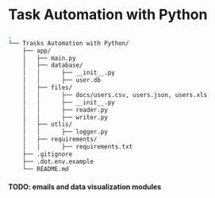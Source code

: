 # Task Automation with Python

```bash
.
└── Trasks Automation with Python/
    ├── app/
    │   ├── main.py
    │   ├── database/
    │   │      ├── __init__.py
    │   │      ├── user.db
    │   ├── files/
    │   │      ├── docs/users.csv, users.json, users.xls
    │   │      ├── __init__.py
    │   │      ├── reader.py
    │   │      ├── writer.py
    │   ├── utlis/
    │   │      ├── logger.py
    │   ├── requirements/
    │   │      ├── requirements.txt
    ├── .gitignore
    ├── .dot.env.example
    └── README.md
```

#### TODO: emails and data visualization modules
